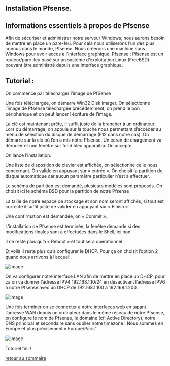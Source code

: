 ## Installation Pfsense.

## Informations essentiels à propos de Pfsense

Afin de sécuriser et administrer notre serveur Windows, nous aurons besoin de mettre en place un pare-feu. Pour cela nous utiliserons l’un des plus connus dans le monde, Pfsense. Nous créerons une machine sous Windows pour avoir accès à l’interface graphique.
Pfsense : Pfsense est un routeur/pare-feu basé sur un système d’exploitation Linux (FreeBSD) pouvant être administré depuis une interface graphique.

## Tutoriel :

On commence par télécharger l’image de PfSense
 
Une fois téléchargée, on démarre Win32 Disk Imager. On sélectionne l’image de Pfsense téléchargée précédemment, on prend le bon périphérique et on peut lancer l’écriture de l’image.
 
La clé est maintenant prête, il suffit juste de la brancher à un ordinateur.
Lors du démarrage, on appuie sur la touche nous permettant d’accéder au menu de sélection du disque de démarrage (F12 dans notre cas). On démarre sur la clé où l’on a mis notre Pfsense. Un écran de chargement va dérouler et une fenêtre sur fond bleu apparaitra.
On accepte.

On lance l’installation.
 
Une liste de disposition de clavier est affichée, on sélectionne celle nous concernant.
On valide en appuyant sur « entrée ». On choisit la partition de disque automatique car aucun paramètre particulier n’est à effectuer.

Le schéma de partition est demandé, plusieurs modèles sont proposés. On choisit ici le schéma BSD pour la partition de notre Pfsense

 
La taille de notre espace de stockage et son nom seront affichés, si tout est correcte il suffit juste de valider en appuyant sur « Finish »
 
Une confirmation est demandée, on « Commit ».
 
L’installation de Pfsense est terminée, la fenêtre demande si des modifications finales sont à effectuées dans le Shell, ici non.
 



Il ne reste plus qu’à « Reboot » et tout sera opérationnel.
 
Et voilà il reste plus qu’à configurer le DHCP. Pour ça on choisit l’option 2 quand nous arrivons à l’accueil.

![image](https://user-images.githubusercontent.com/59647512/112835116-27f9a400-9099-11eb-8563-6146694d2e37.png)

On va configurer notre interface LAN afin de mettre en place un DHCP, pour ça on va donner l’adresse IPV4 192.168.1.10/24 en désactivant l’adresse IPV6 à notre Pfsense avec un DHCP de 192.168.1.100 à 192.168.1.200.

![image](https://user-images.githubusercontent.com/59647512/112835138-2f20b200-9099-11eb-9a4f-04b67b7eafdb.png)

Une fois terminer on se connecter à notre interfaces web en tapant l’adresse WAN depuis un ordinateur dans le même réseau de notre Pfsense, on configure le nom de Pfsense, le domaine (cf. Active Directory), notre DNS principal et secondaire sans oublier notre timezone ! Nous sommes en Europe et plus précisément « Europe/Paris"

![image](https://user-images.githubusercontent.com/59647512/112835166-3d6ece00-9099-11eb-9f8e-8d0a180b0d0a.png)


Tutoriel fini !

[retour au sommaire](https://yassineoby.github.io/PortFolio-Yassine-OUBOUYA/home.html)

